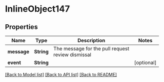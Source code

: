 # InlineObject147

## Properties
Name | Type | Description | Notes
------------ | ------------- | ------------- | -------------
**message** | **String** | The message for the pull request review dismissal | 
**event** | **String** |  | [optional] 

[[Back to Model list]](../README.md#documentation-for-models) [[Back to API list]](../README.md#documentation-for-api-endpoints) [[Back to README]](../README.md)



